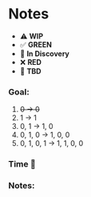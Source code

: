 # Notes

* ⚠️ **WIP**  
* ✅ **GREEN**  
* 🧠 **In Discovery**  
* ❌ **RED**  
* 📝 **TBD**  

### Goal:

1. ~~0 -> 0~~
2. 1 -> 1
3. 0, 1 -> 1, 0
4. 0, 1, 0 -> 1, 0, 0
5. 0, 1, 0, 1 -> 1, 1, 0, 0

### Time 🍅
### Notes: